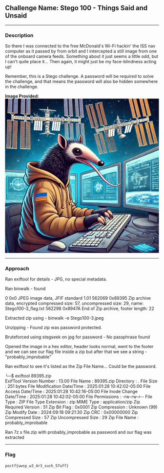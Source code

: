 ## **Challenge Name: Stego 100 - Things Said and Unsaid**  

---

### **Description**  

So there I was connected to the free McDonald's Wi-Fi hackin' the ISS nav computer as it passed by from orbit and I intercepted a still image from one of the onboard camera feeds. Something about it just seems a little odd, but I can't quite place it... Then again, it might just be my face-blindness acting up!

Remember, this is a Stego challenge. A password will be required to solve the challenge, and that means the password will also be hidden somewhere in the challenge.

**Image Provided:**  
![Stego100-3.jpeg](Resources/Stego100-3.jpeg)

---

### **Approach**  

Ran exiftool for details - JPG, no special metadata.

Ran binwalk - found 

0             0x0             JPEG image data, JFIF standard 1.01
562069        0x89395         Zip archive data, encrypted compressed size: 57, uncompressed size: 29, name: Stego100-3_flag.txt
562298        0x8947A         End of Zip archive, footer length: 22

Extracted zip using - binwalk -e Stego100-3.jpeg

Unzipping - Found zip was password protected.

Bruteforced using stegseek on jpg for password - No passphrase found

Opened the image in a hex editor, header looks normal, went to the footer and we can see our flag file inside a zip but after that we see a string - "probably_improbable"

Ran exiftool to see it's listed as the Zip File Name... Could be the password.

└─$ exiftool 89395.zip      
ExifTool Version Number         : 13.00
File Name                       : 89395.zip
Directory                       : .
File Size                       : 251 bytes
File Modification Date/Time     : 2025:01:28 10:42:02-05:00
File Access Date/Time           : 2025:01:28 10:42:16-05:00
File Inode Change Date/Time     : 2025:01:28 10:42:02-05:00
File Permissions                : -rw-rw-r--
File Type                       : ZIP
File Type Extension             : zip
MIME Type                       : application/zip
Zip Required Version            : 51
Zip Bit Flag                    : 0x0001
Zip Compression                 : Unknown (99)
Zip Modify Date                 : 2024:09:18 09:21:30
Zip CRC                         : 0x00000000
Zip Compressed Size             : 57
Zip Uncompressed Size           : 29
Zip File Name                   : probably_improbable

Ran 7z x file.zip with probably_improbable as password and our flag was extracted



---

### **Flag**  

`poctf{uwsp_w3_4r3_such_57uff}`